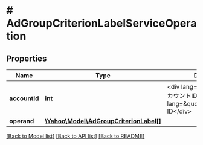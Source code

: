 # # AdGroupCriterionLabelServiceOperation

## Properties

Name | Type | Description | Notes
------------ | ------------- | ------------- | -------------
**accountId** | **int** | &lt;div lang&#x3D;\&quot;ja\&quot;&gt;アカウントID&lt;/div&gt;&lt;div lang&#x3D;\&quot;en\&quot;&gt;Account ID&lt;/div&gt; | 
**operand** | [**\Yahoo\Model\AdGroupCriterionLabel[]**](AdGroupCriterionLabel.md) |  | 

[[Back to Model list]](../../README.md#documentation-for-models) [[Back to API list]](../../README.md#documentation-for-api-endpoints) [[Back to README]](../../README.md)


